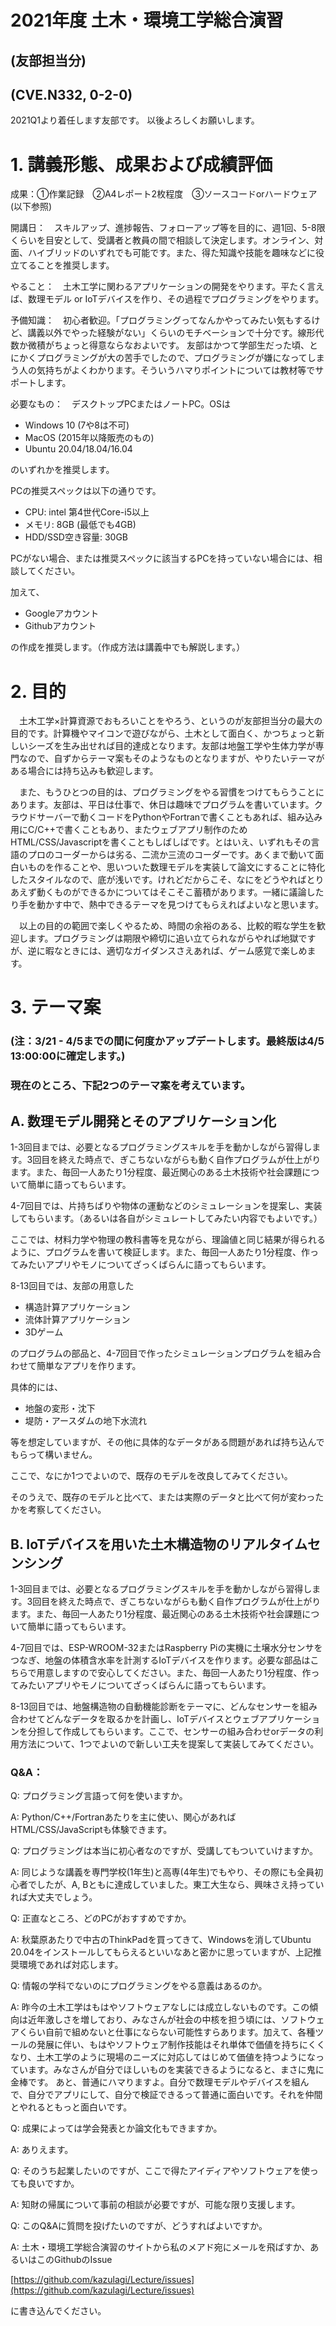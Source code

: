 # 2021年度 土木・環境工学総合演習

## (友部担当分) 

## (CVE.N332, 0-2-0)

2021Q1より着任します友部です。
以後よろしくお願いします。

# 1. 講義形態、成果および成績評価

成果：①作業記録　②A4レポート2枚程度　③ソースコードorハードウェア(以下参照)

開講日：　スキルアップ、進捗報告、フォローアップ等を目的に、週1回、5-8限くらいを目安として、受講者と教員の間で相談して決定します。オンライン、対面、ハイブリッドのいずれでも可能です。また、得た知識や技能を趣味などに役立てることを推奨します。

やること：　土木工学に関わるアプリケーションの開発をやります。平たく言えば、数理モデル or IoTデバイスを作り、その過程でプログラミングをやります。

予備知識：　初心者歓迎。「プログラミングってなんかやってみたい気もするけど、講義以外でやった経験がない」くらいのモチベーションで十分です。線形代数か微積がちょっと得意ならなおよいです。
友部はかつて学部生だった頃、とにかくプログラミングが大の苦手でしたので、プログラミングが嫌になってしまう人の気持ちがよくわかります。そういうハマりポイントについては教材等でサポートします。


必要なもの：　デスクトップPCまたはノートPC。OSは

- Windows 10 (7や8は不可)
- MacOS (2015年以降販売のもの)
- Ubuntu 20.04/18.04/16.04

のいずれかを推奨します。


PCの推奨スペックは以下の通りです。

- CPU: intel 第4世代Core-i5以上
- メモリ: 8GB (最低でも4GB)
- HDD/SSD空き容量: 30GB


PCがない場合、または推奨スペックに該当するPCを持っていない場合には、相談してください。


加えて、

- Googleアカウント
- Githubアカウント

の作成を推奨します。（作成方法は講義中でも解説します。）

# 2. 目的

　土木工学×計算資源でおもろいことをやろう、というのが友部担当分の最大の目的です。計算機やマイコンで遊びながら、土木として面白く、かつちょっと新しいシーズを生み出せれば目的達成となります。友部は地盤工学や生体力学が専門なので、自ずからテーマ案もそのようなものとなりますが、やりたいテーマがある場合には持ち込みも歓迎します。
　

　また、もうひとつの目的は、プログラミングをやる習慣をつけてもらうことにあります。友部は、平日は仕事で、休日は趣味でプログラムを書いています。クラウドサーバーで動くコードをPythonやFortranで書くこともあれば、組み込み用にC/C++で書くこともあり、またウェブアプリ制作のためHTML/CSS/Javascriptを書くこともしばしばです。とはいえ、いずれもその言語のプロのコーダーからは劣る、二流か三流のコーダーです。あくまで動いて面白いものを作ることや、思いついた数理モデルを実装して論文にすることに特化したスタイルなので、底が浅いです。けれどだからこそ、なにをどうやればとりあえず動くものができるかについてはそこそこ蓄積があります。一緒に議論したり手を動かす中で、熱中できるテーマを見つけてもらえればよいなと思います。


　以上の目的の範囲で楽しくやるため、時間の余裕のある、比較的暇な学生を歓迎します。プログラミングは期限や締切に追い立てられながらやれば地獄ですが、逆に暇なときには、適切なガイダンスさえあれば、ゲーム感覚で楽しめます。


# 3. テーマ案

### (注：3/21 - 4/5までの間に何度かアップデートします。最終版は4/5 13:00:00に確定します。)

### 現在のところ、下記2つのテーマ案を考えています。


## A. 数理モデル開発とそのアプリケーション化

1-3回目までは、必要となるプログラミングスキルを手を動かしながら習得します。3回目を終えた時点で、ぎこちないながらも動く自作プログラムが仕上がります。また、毎回一人あたり1分程度、最近関心のある土木技術や社会課題について簡単に語ってもらいます。

4-7回目では、片持ちばりや物体の運動などのシミュレーションを提案し、実装してもらいます。（あるいは各自がシミュレートしてみたい内容でもよいです。）

ここでは、材料力学や物理の教科書等を見ながら、理論値と同じ結果が得られるように、プログラムを書いて検証します。また、毎回一人あたり1分程度、作ってみたいアプリやモノについてざっくばらんに語ってもらいます。

8-13回目では、友部の用意した

- 構造計算アプリケーション
- 流体計算アプリケーション
- 3Dゲーム

のプログラムの部品と、4-7回目で作ったシミュレーションプログラムを組み合わせて簡単なアプリを作ります。

具体的には、

- 地盤の変形・沈下
- 堤防・アースダムの地下水流れ

等を想定していますが、その他に具体的なデータがある問題があれば持ち込んでもらって構いません。

ここで、なにか1つでよいので、既存のモデルを改良してみてください。

そのうえで、既存のモデルと比べて、または実際のデータと比べて何が変わったかを考察してください。


## B. IoTデバイスを用いた土木構造物のリアルタイムセンシング

1-3回目までは、必要となるプログラミングスキルを手を動かしながら習得します。3回目を終えた時点で、ぎこちないながらも動く自作プログラムが仕上がります。また、毎回一人あたり1分程度、最近関心のある土木技術や社会課題について簡単に語ってもらいます。

4-7回目では、ESP-WROOM-32またはRaspberry Piの実機に土壌水分センサをつなぎ、地盤の体積含水率を計測するIoTデバイスを作ります。必要な部品はこちらで用意しますので安心してください。また、毎回一人あたり1分程度、作ってみたいアプリやモノについてざっくばらんに語ってもらいます。

8-13回目では、地盤構造物の自動機能診断をテーマに、どんなセンサーを組み合わせてどんなデータを取るかを計画し、IoTデバイスとウェブアプリケーションを分担して作成してもらいます。ここで、センサーの組み合わせorデータの利用方法について、1つでよいので新しい工夫を提案して実装してみてください。


### Q&A：


Q: プログラミング言語って何を使いますか。

A: Python/C++/Fortranあたりを主に使い、関心があればHTML/CSS/JavaScriptも体験できます。


Q: プログラミングは本当に初心者なのですが、受講してもついていけますか。

A: 同じような講義を専門学校(1年生)と高専(4年生)でもやり、その際にも全員初心者でしたが、A, Bともに達成していました。東工大生なら、興味さえ持っていれば大丈夫でしょう。


Q: 正直なところ、どのPCがおすすめですか。

A: 秋葉原あたりで中古のThinkPadを買ってきて、Windowsを消してUbuntu 20.04をインストールしてもらえるといいなあと密かに思っていますが、上記推奨環境であれば対応します。


Q: 情報の学科でないのにプログラミングをやる意義はあるのか。

A: 昨今の土木工学はもはやソフトウェアなしには成立しないものです。この傾向は近年激しさを増しており、みなさんが社会の中核を担う頃には、ソフトウェアくらい自前で組めないと仕事にならない可能性すらあります。加えて、各種ツールの発展に伴い、もはやソフトウェア制作技能はそれ単体で価値を持ちにくくなり、土木工学のように現場のニーズに対応してはじめて価値を持つようになっています。みなさんが自分でほしいものを実装できるようになると、まさに鬼に金棒です。
あと、普通にハマりますよ。自分で数理モデルやデバイスを組んで、自分でアプリにして、自分で検証できるって普通に面白いです。それを仲間とやれるともっと面白いです。

Q: 成果によっては学会発表とか論文化もできますか。

A: ありえます。

Q: そのうち起業したいのですが、ここで得たアイディアやソフトウェアを使っても良いですか。

A: 知財の帰属について事前の相談が必要ですが、可能な限り支援します。


Q: このQ&Aに質問を投げたいのですが、どうすればよいですか。

A: 土木・環境工学総合演習のサイトから私のメアド宛にメールを飛ばすか、あるいはこのGithubのIssue

[https://github.com/kazulagi/Lecture/issues](https://github.com/kazulagi/Lecture/issues)

に書き込んでください。







